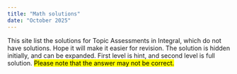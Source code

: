 ```yaml
---
title: "Math solutions"
date: "October 2025"
---
```

This site list the solutions for Topic Assessments in Integral, which do not have solutions. Hope it will make it easier for revision.
The solution is hidden initially, and can be expanded. First level is hint, and second level is full solution.
<mark>Please note that the answer may not be correct.</mark>
